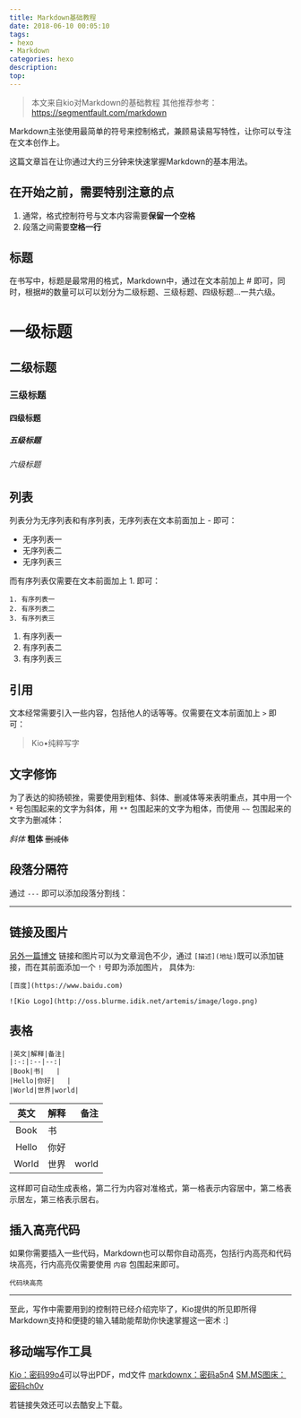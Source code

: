 ```yaml
---
title: Markdown基础教程
date: 2018-06-10 00:05:10
tags:
- hexo
- Markdown
categories: hexo
description:
top:
---
```

> 本文来自kio对Markdown的基础教程
> 其他推荐参考：<https://segmentfault.com/markdown>

<!--more-->
Markdown主张使用最简单的符号来控制格式，兼顾易读易写特性，让你可以专注在文本创作上。

这篇文章旨在让你通过大约三分钟来快速掌握Markdown的基本用法。

## 在开始之前，需要特别注意的点

1. 通常，格式控制符号与文本内容需要**保留一个空格**
2. 段落之间需要**空格一行**

## 标题

在书写中，标题是最常用的格式，Markdown中，通过在文本前加上 # 即可，同时，根据#的数量可以可以划分为二级标题、三级标题、四级标题...一共六级。


# 一级标题
## 二级标题
### 三级标题
#### 四级标题
##### 五级标题
###### 六级标题

## 列表

列表分为无序列表和有序列表，无序列表在文本前面加上 - 即可：

- 无序列表一
- 无序列表二
- 无序列表三

而有序列表仅需要在文本前面加上 1. 即可：

```
1. 有序列表一
2. 有序列表二
3. 有序列表三
```
1. 有序列表一
2. 有序列表二
3. 有序列表三

## 引用

文本经常需要引入一些内容，包括他人的话等等。仅需要在文本前面加上 `>` 即可：

> Kio•纯粹写字

## 文字修饰

为了表达的抑扬顿挫，需要使用到粗体、斜体、删减体等来表明重点，其中用一个 `*` 号包围起来的文字为斜体，用 `**` 包围起来的文字为粗体，而使用 `~~` 包围起来的文字为删减体：

*斜体* **粗体** ~~删减体~~


## 段落分隔符

通过 `---` 即可以添加段落分割线：

---

## 链接及图片

[另外一篇博文](https://lruihao.cn/posts/hexowrite.html)
链接和图片可以为文章润色不少，通过 `[描述](地址)`既可以添加链接，而在其前面添加一个 `!` 号即为添加图片， 具体为:

```
[百度](https://www.baidu.com)

![Kio Logo](http://oss.blurme.idik.net/artemis/image/logo.png)
```

## 表格

```
|英文|解释|备注|
|:-:|:--|--:|
|Book|书|   |
|Hello|你好|   |
|World|世界|world|
```
|英文|解释|备注|
|:-:|:--|--:|
|Book|书|   |
|Hello|你好|   |
|World|世界|world|

这样即可自动生成表格，第二行为内容对准格式，第一格表示内容居中，第二格表示居左，第三格表示居右。

## 插入高亮代码

如果你需要插入一些代码，Markdown也可以帮你自动高亮，包括行内高亮和代码块高亮，行内高亮仅需要使用 `内容` 包围起来即可。

```
代码块高亮
```

---

至此，写作中需要用到的控制符已经介绍完毕了，Kio提供的所见即所得Markdown支持和便捷的输入辅助能帮助你快速掌握这一密术 :]


## 移动端写作工具

[Kio：密码99o4](https://pan.baidu.com/s/15a7yXCamGZzYlrfRhy_j6w)可以导出PDF，md文件
[markdownx：密码a5n4](https://pan.baidu.com/s/1-ImjJfOURod2nUpXAc_Ejw)
[SM.MS图床：密码ch0v](https://pan.baidu.com/s/1-zAl54zLNekq4hLaDC-8Qg)

若链接失效还可以去酷安上下载。